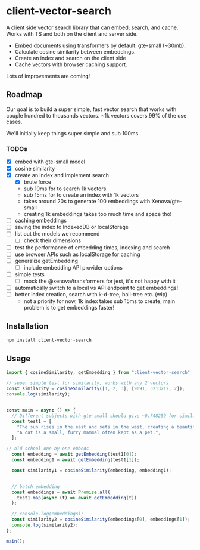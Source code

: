 # client-vector-search

A client side vector search library that can embed, search, and cache. Works with TS and both on the client and server side.

- Embed documents using transformers by default: gte-small (~30mb).
- Calculate cosine similarity between embeddings.
- Create an index and search on the client side
- Cache vectors with browser caching support.

Lots of improvements are coming!

## Roadmap

Our goal is to build a super simple, fast vector search that works with couple hundred to thousands vectors. ~1k vectors covers 99% of the use cases.

We'll initially keep things super simple and sub 100ms

### TODOs
- [x] embed with gte-small model
- [x] cosine similarity
- [x] create an index and implement search
  - [x] brute force
  - sub 10ms for to search 1k vectors
  - sub 15ms for to create an index with 1k vectors
  - takes around 20s to generate 100 embeddings with Xenova/gte-small
  - creating 1k embeddings takes too much time and space tho!
- [ ] caching embeddings
- [ ] saving the index to IndexedDB or localStorage
- [ ] list out the models we recommend
  - [ ] check their dimensions
- [ ] test the performance of embedding times, indexing and search
- [ ] use browser APIs such as localStorage for caching
- [ ] generalize getEmbedding
  - [ ] include embedding API provider options
- [ ] simple tests
  - [ ] mock the @xenova/transformers for jest, it's not happy with it
- [ ] automatically switch to a local vs API endpoint to get embeddings!
- [ ] better index creation, search with k-d-tree, ball-tree etc. (wip)
  - not a priority for now, 1k index takes sub 15ms to create, main problem is to get embeddings faster!

## Installation

```bash
npm install client-vector-search
```

## Usage


```ts
import { cosineSimilarity, getEmbedding } from "client-vector-search"

// super simple test for similarity, works with any 2 vectors
const similarity = cosineSimilarity([1, 2, 3], [9091, 3213212, 2]);
console.log(similarity);


const main = async () => {
  // Different subjects with gte-small should give ~0.748259 for similarity score
  const test1 = [
    "The sun rises in the east and sets in the west, creating a beautiful view.",
    "A cat is a small, furry mammal often kept as a pet.",
  ];

// old school one by one embeds
  const embedding = await getEmbedding(test1[0]);
  const embedding1 = await getEmbedding(test1[1]);

  const similarity1 = cosineSimilarity(embedding, embedding1);


  // batch embedding
  const embeddings = await Promise.all(
    test1.map(async (t) => await getEmbedding(t))
  );

  // console.log(embeddings);
  const similarity2 = cosineSimilarity(embeddings[0], embeddings[1]);
  console.log(similarity2);
};

main();

```
